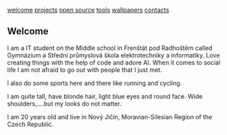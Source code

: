 [welcome](https://beangreen247.github.io/) [projects](https://beangreen247.github.io/projects/) [open source](https://beangreen247.github.io/open-source/) [tools](https://beangreen247.github.io/tools/) [wallpapers](https://beangreen247.github.io/wallpaper/) [contacts](https://beangreen247.github.io/contacts/)

## Welcome

I am a IT student on the Middle school in Frenštát pod Radhoštěm called Gymnázium a Střední průmyslová škola elektrotechniky a informatiky. Love creating things with the help of code and adore AI. When it comes to social life I am not afraid to go out with people that I just met.

I also do some sports here and there like running and cycling.

I am quite tall, have blonde hair, light blue eyes and round face. Wide shoulders,....but my looks do not matter.

I am 20 years old and live in Nový Jičín, Moravian-Silesian Region of the Czech Republic.
